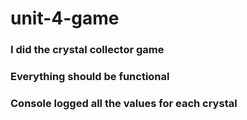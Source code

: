 # unit-4-game

### I did the crystal collector game
### Everything should be functional
### Console logged all the values for each crystal
